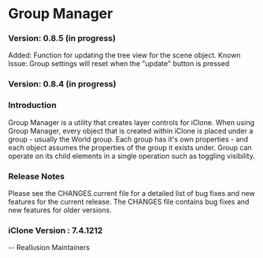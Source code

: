 # Group Manager

### Version: 0.8.5 (in progress)

Added: Function for updating the tree view for the scene object.
Known Issue: Group settings will reset when the "update" button is pressed

### Version: 0.8.4 (in progress)

### Introduction

Group Manager is a utility that creates layer controls for iClone. When using Group Manager, every object that is created within iClone is placed under a group - usually the World group. Each group has it's own properties - and each object assumes the properties of the group it exists under. Group can operate on its child elements in a single operation such as toggling visibility.

### Release Notes

Please see the CHANGES.current file for a detailed list of bug fixes and
new features for the current release. The CHANGES file contains bug fixes
and new features for older versions.

### iClone Version : 7.4.1212


 -- Reallusion Maintainers
